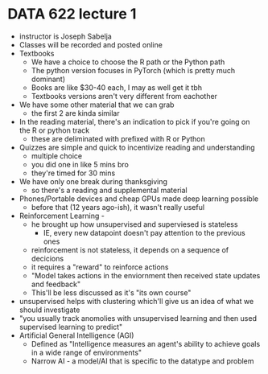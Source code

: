 # DATA 622 lecture 1

- instructor is Joseph Sabelja
- Classes will be recorded and posted online
- Textbooks
    - We have a choice to choose the R path or the Python path
    - The python version focuses in PyTorch (which is pretty much dominant)
    - Books are like $30-40 each, I may as well get it tbh
    - Textbooks versions aren't very different from eachother
- We have some other material that we can grab
    - the first 2 are kinda similar
- In the reading material, there's an indication to pick if you're going on the R or python track
    - these are deliminated with prefixed with R or Python
- Quizzes are simple and quick to incentivize reading and understanding
    - multiple choice
    - you did one in like 5 mins bro
    - they're timed for 30 mins
- We have only one break during thanksgiving
    - so there's a reading and supplemental material
- Phones/Portable devices and cheap GPUs made deep learning possible
    - before that (12 years ago-ish), it wasn't really useful
- Reinforcement Learning - 
    - he brought up how unsupervised and superviesed is stateless
        - IE, every new datapoint doesn't pay attention to the previous ones
    - reinforcement is not stateless, it depends on a sequence of decicions
    - it requires a "reward" to reinforce actions
    - "Model takes actions in the enviornment then received state updates and feedback"
    - This'll be less discussed as it's "its own course"
- unsupervised helps with clustering which'll give us an idea of what we should investigate
- "you usually track anomolies with unsupervised learning and then used supervised learning to predict"
- Artificial General Intelligence (AGI)
    - Defined as "Intelligence measures an agent's ability to achieve goals in a wide range of environments"
    - Narrow AI - a model/AI that is specific to the datatype and problem